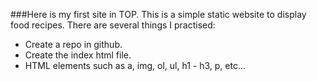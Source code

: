 ###Here is my first site in TOP.
This is a simple static website to display food recipes.
There are several things I practised:
 - Create a repo in github.
 - Create the index html file.
 - HTML elements such as a, img, ol, ul, h1 - h3, p, etc...
